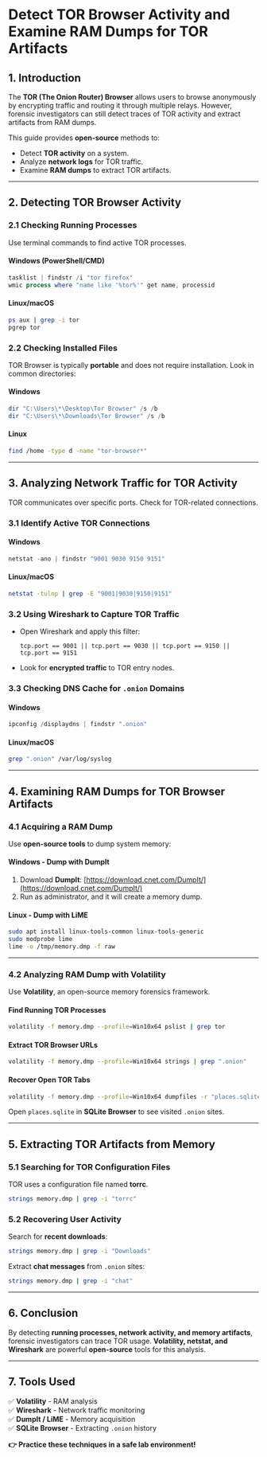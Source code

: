 
# Detect TOR Browser Activity and Examine RAM Dumps for TOR Artifacts

## 1. Introduction
The **TOR (The Onion Router) Browser** allows users to browse anonymously by encrypting traffic and routing it through multiple relays. However, forensic investigators can still detect traces of TOR activity and extract artifacts from RAM dumps.

This guide provides **open-source** methods to:
- Detect **TOR activity** on a system.
- Analyze **network logs** for TOR traffic.
- Examine **RAM dumps** to extract TOR artifacts.

---

## 2. Detecting TOR Browser Activity

### **2.1 Checking Running Processes**
Use terminal commands to find active TOR processes.

#### **Windows (PowerShell/CMD)**
```powershell
tasklist | findstr /i "tor firefox"
wmic process where "name like '%tor%'" get name, processid
```

#### **Linux/macOS**
```bash
ps aux | grep -i tor
pgrep tor
```

### **2.2 Checking Installed Files**
TOR Browser is typically **portable** and does not require installation. Look in common directories:

#### **Windows**
```powershell
dir "C:\Users\*\Desktop\Tor Browser" /s /b
dir "C:\Users\*\Downloads\Tor Browser" /s /b
```

#### **Linux**
```bash
find /home -type d -name "tor-browser*"
```

---

## 3. Analyzing Network Traffic for TOR Activity

TOR communicates over specific ports. Check for TOR-related connections.

### **3.1 Identify Active TOR Connections**
#### **Windows**
```powershell
netstat -ano | findstr "9001 9030 9150 9151"
```

#### **Linux/macOS**
```bash
netstat -tulnp | grep -E "9001|9030|9150|9151"
```

### **3.2 Using Wireshark to Capture TOR Traffic**
- Open Wireshark and apply this filter:
  ```
  tcp.port == 9001 || tcp.port == 9030 || tcp.port == 9150 || tcp.port == 9151
  ```
- Look for **encrypted traffic** to TOR entry nodes.

### **3.3 Checking DNS Cache for `.onion` Domains**
#### **Windows**
```powershell
ipconfig /displaydns | findstr ".onion"
```

#### **Linux/macOS**
```bash
grep ".onion" /var/log/syslog
```

---

## 4. Examining RAM Dumps for TOR Browser Artifacts

### **4.1 Acquiring a RAM Dump**
Use **open-source tools** to dump system memory:

#### **Windows - Dump with DumpIt**
1. Download **DumpIt**: [https://download.cnet.com/DumpIt/](https://download.cnet.com/DumpIt/)
2. Run as administrator, and it will create a memory dump.

#### **Linux - Dump with LiME**
```bash
sudo apt install linux-tools-common linux-tools-generic
sudo modprobe lime
lime -o /tmp/memory.dmp -f raw
```

---

### **4.2 Analyzing RAM Dump with Volatility**
Use **Volatility**, an open-source memory forensics framework.

#### **Find Running TOR Processes**
```bash
volatility -f memory.dmp --profile=Win10x64 pslist | grep tor
```

#### **Extract TOR Browser URLs**
```bash
volatility -f memory.dmp --profile=Win10x64 strings | grep ".onion"
```

#### **Recover Open TOR Tabs**
```bash
volatility -f memory.dmp --profile=Win10x64 dumpfiles -r "places.sqlite" -D output/
```
Open `places.sqlite` in **SQLite Browser** to see visited `.onion` sites.

---

## 5. Extracting TOR Artifacts from Memory

### **5.1 Searching for TOR Configuration Files**
TOR uses a configuration file named **torrc**.

```bash
strings memory.dmp | grep -i "torrc"
```

### **5.2 Recovering User Activity**
Search for **recent downloads**:
```bash
strings memory.dmp | grep -i "Downloads"
```
Extract **chat messages** from `.onion` sites:
```bash
strings memory.dmp | grep -i "chat"
```

---

## 6. Conclusion
By detecting **running processes, network activity, and memory artifacts**, forensic investigators can trace TOR usage. **Volatility, netstat, and Wireshark** are powerful **open-source** tools for this analysis.

---
## **7. Tools Used**
✅ **Volatility** - RAM analysis  
✅ **Wireshark** - Network traffic monitoring  
✅ **DumpIt / LiME** - Memory acquisition  
✅ **SQLite Browser** - Extracting `.onion` history  

**👉 Practice these techniques in a safe lab environment!**
```
